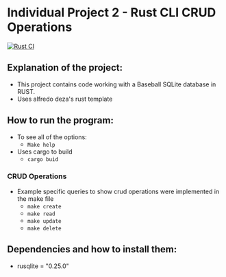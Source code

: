 # Individual Project 2 - Rust CLI CRUD Operations

[![Rust CI](https://github.com/mkeohane01/Project-2-IDS/actions/workflows/main.yml/badge.svg)](https://github.com/mkeohane01/Project-2-IDS/actions/workflows/main.yml)

## Explanation of the project:
 - This project contains code working with a Baseball SQLite database in RUST.
 - Uses alfredo deza's rust template

## How to run the program:
- To see all of the options:
    - ```Make help```
- Uses cargo to build
    - ```cargo buid```
### CRUD Operations
- Example specific queries to show crud operations were implemented in the make file
    - ```make create```
    - ```make read```
    - ```make update```
    - ```make delete```

## Dependencies and how to install them:
-   rusqlite = "0.25.0"
